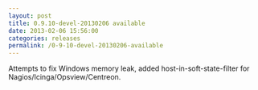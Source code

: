 ```yaml
---
layout: post
title: 0.9.10-devel-20130206 available
date: 2013-02-06 15:56:00
categories: releases
permalink: /0-9-10-devel-20130206-available
---
```


Attempts to fix Windows memory leak, added host-in-soft-state-filter for Nagios/Icinga/Opsview/Centreon.


